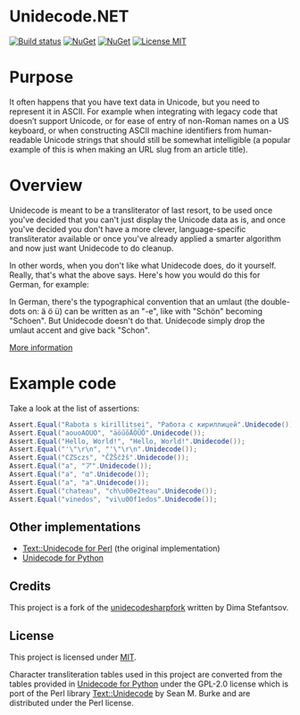 ﻿# Unidecode.NET

[![Build status](https://ci.appveyor.com/api/projects/status/lqjnq9ve1vbv393u?svg=true)](https://ci.appveyor.com/project/phnx47/unidecode-net)
[![NuGet](https://img.shields.io/nuget/v/Unidecode.NET.svg)](https://www.nuget.org/packages/Unidecode.NET)
[![NuGet](https://img.shields.io/nuget/dt/Unidecode.NET.svg)](https://www.nuget.org/packages/Unidecode.NET)
[![License MIT](https://img.shields.io/badge/license-MIT-green.svg)](https://opensource.org/licenses/MIT) 

# Purpose
It often happens that you have text data in Unicode, but you need to represent it in ASCII. 
For example when integrating with legacy code that doesn’t support Unicode, or for ease of entry of non-Roman names on a US keyboard, 
or when constructing ASCII machine identifiers from human-readable Unicode strings that should still be somewhat intelligible 
(a popular example of this is when making an URL slug from an article title).

# Overview

Unidecode is meant to be a transliterator of last resort, to be used once you've decided that you can't just display the Unicode data as is,
and once you've decided you don't have a more clever, language-specific transliterator available
or once you've already applied a smarter algorithm and now just want Unidecode to do cleanup.

In other words, when you don't like what Unidecode does, do it yourself. Really, that's what the above says. Here's how you would do this for German, for example:

In German, there's the typographical convention that an umlaut (the double-dots on: ä ö ü) can be written as an "-e", like with "Schön" becoming "Schoen". 
But Unidecode doesn't do that. Unidecode simply drop the umlaut accent and give back "Schon".

[More information](https://metacpan.org/pod/distribution/Text-Unidecode/lib/Text/Unidecode.pm)

# Example code
Take a look at the list of assertions:
```c#
Assert.Equal("Rabota s kirillitsei", "Работа с кириллицей".Unidecode());
Assert.Equal("aouoAOUO", "äöűőÄÖŨŐ".Unidecode());
Assert.Equal("Hello, World!", "Hello, World!".Unidecode());
Assert.Equal("'\"\r\n", "'\"\r\n".Unidecode());
Assert.Equal("CZSczs", "ČŽŠčžš".Unidecode());
Assert.Equal("a", "ア".Unidecode());
Assert.Equal("a", "α".Unidecode());
Assert.Equal("a", "а".Unidecode());
Assert.Equal("chateau", "ch\u00e2teau".Unidecode());
Assert.Equal("vinedos", "vi\u00f1edos".Unidecode());
```
Other implementations
---------------------

*  [Text::Unidecode for Perl](http://search.cpan.org/~sburke/Text-Unidecode/lib/Text/Unidecode.pm) (the original implementation)
*  [Unidecode for Python](https://pypi.python.org/pypi/Unidecode)

Credits
-------

This project is a fork of the [unidecodesharpfork](https://bitbucket.org/DimaStefantsov/unidecodesharpfork) written by Dima Stefantsov.


License
-------

This project is licensed under [MIT](https://opensource.org/licenses/MIT).

Character transliteration tables used in this project are converted from the tables provided in
[Unidecode for Python](https://github.com/avian2/unidecode) under the GPL-2.0 license which is port of 
the Perl library [Text::Unidecode] by Sean M. Burke and are distributed under the Perl license.

[Text::Unidecode]: http://search.cpan.org/~sburke/Text-Unidecode/lib/Text/Unidecode.pm
